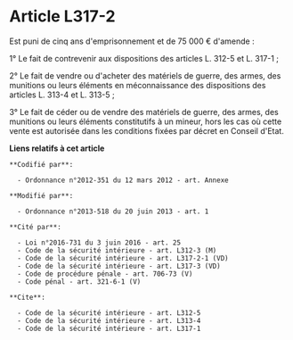 # Article L317-2

Est puni de cinq ans d'emprisonnement et de 75 000 € d'amende : 

1° Le fait de contrevenir aux dispositions des articles L. 312-5 et L. 317-1 ; 

2° Le fait de vendre ou d'acheter des matériels de guerre, des armes, des munitions ou leurs éléments en méconnaissance des
dispositions des articles L. 313-4 et L. 313-5 ; 

3° Le fait de céder ou de vendre des matériels de guerre, des armes, des munitions ou leurs éléments constitutifs à un
mineur, hors les cas où cette vente est autorisée dans les conditions fixées par décret en Conseil d'Etat.

**Liens relatifs à cet article**

	**Codifié par**:

	  - Ordonnance n°2012-351 du 12 mars 2012 - art. Annexe

	**Modifié par**:

	  - Ordonnance n°2013-518 du 20 juin 2013 - art. 1

	**Cité par**:

	  - Loi n°2016-731 du 3 juin 2016 - art. 25
	  - Code de la sécurité intérieure - art. L312-3 (M)
	  - Code de la sécurité intérieure - art. L317-2-1 (VD)
	  - Code de la sécurité intérieure - art. L317-3 (VD)
	  - Code de procédure pénale - art. 706-73 (V)
	  - Code pénal - art. 321-6-1 (V)

	**Cite**:

	  - Code de la sécurité intérieure - art. L312-5
	  - Code de la sécurité intérieure - art. L313-4
	  - Code de la sécurité intérieure - art. L317-1
